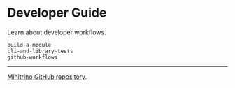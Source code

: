 # Developer Guide

Learn about developer workflows.

```{toctree}
build-a-module
cli-and-library-tests
github-workflows
```

---

[Minitrino GitHub repository](https://github.com/jefflester/minitrino).
